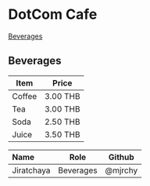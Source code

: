 # DotCom Cafe

[Beverages](#Beverages)

## Beverages

Item                      | Price
------------------------  | ------
Coffee                    | 3.00 THB
Tea                       | 3.00 THB
Soda                      | 2.50 THB
Juice                     | 3.50 THB   

| Name      | Role      | Github          |
|:----------|-----------|-----------------|
|Jiratchaya | Beverages | @mjrchy         |
